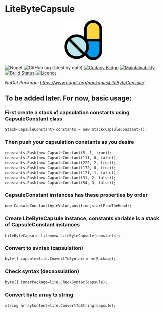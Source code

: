 # LiteByteCapsule
<p align="center">
<img src="https://github.com/skywarth/LiteByteCapsule/blob/LibraryVersion/temp-logo-small.png">
</p>



![Nuget](https://img.shields.io/nuget/v/LiteByteCapsule.svg) ![GitHub tag (latest by date)](https://img.shields.io/github/tag-date/skywarth/LiteByteCapsule.svg?label=Latest%20Release) [![Codacy Badge](https://api.codacy.com/project/badge/Grade/04a5655bde6a43b0a37c73d12db5fad5)](https://www.codacy.com/app/skywarth/LiteByteCapsule?utm_source=github.com&amp;utm_medium=referral&amp;utm_content=skywarth/LiteByteCapsule&amp;utm_campaign=Badge_Grade) [![Maintainability](https://api.codeclimate.com/v1/badges/c413df8917e037ec8847/maintainability)](https://codeclimate.com/github/skywarth/LiteByteCapsule/maintainability) [![Build Status](https://dev.azure.com/skywarth/LiteByteCapsule/_apis/build/status/LiteByteCapsule-Target-ASPNET?branchName=Lib-including-test)](https://dev.azure.com/skywarth/LiteByteCapsule/_build/latest?definitionId=4&branchName=Lib-including-test) [![Licence](https://img.shields.io/github/license/skywarth/Fenrir-wolfpack-simulator.svg)](https://github.com/skywarth/Fenrir-wolfpack-simulator/blob/master/LICENSE)

  

*NuGet Package: https://www.nuget.org/packages/LiteByteCapsule/*

## **To be added later. For now, basic usage:**

### First create a stack of capsulation constants using CapsuleConstant class
```
Stack<CapsuleConstant> constants = new Stack<CapsuleConstant>();
```

### Then push your capsulation constants as you desire

```
constants.Push(new CapsuleConstant(5, 1, true));
constants.Push(new CapsuleConstant(111, 0, false));
constants.Push(new CapsuleConstant(222, 2, true));
constants.Push(new CapsuleConstant(172, 0, true));
constants.Push(new CapsuleConstant(121, 1, false));
constants.Push(new CapsuleConstant(31, 2, false));
constants.Push(new CapsuleConstant(54, 3, false));
```

### CapsuleConstant instances has these properties by order
```
new CapsuleConstant(byteValue,position,startFromTheHead);
```

### Create LiteByteCapsule instance, constants variable is a stack of CapsuleConstant instances
```
LiteByteCapsule lite=new LiteByteCapsule(constants);
```

### Convert to syntax (capsulation)
```
byte[] capsule=lite.ConvertToSyntax(innerPackage);
```

### Check syntax (decapsulation)
```
byte[] innerPackage=lite.CheckSyntax(capsule);
```

### Convert byte array to string
```
string arrayContent=lite.ConvertToString(capsule);
```
